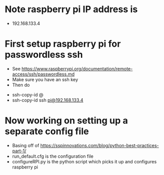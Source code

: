

# Note raspberry pi IP address is 
* 192.168.133.4

# First setup raspberry pi for passwordless ssh 
* See https://www.raspberrypi.org/documentation/remote-access/ssh/passwordless.md 
* Make sure you have an ssh key 
* Then do 
- ssh-copy-id <USERNAME>@<IP-ADDRESS>
- ssh-copy-id ssh pi@192.168.133.4

# Now working on setting up a separate config file 
* Basing off of https://sspinnovations.com/blog/python-best-practices-part-1/
* run_default.cfg is the configuration file 
* configureRPI.py is the python script which picks it up and configures raspberry pi
